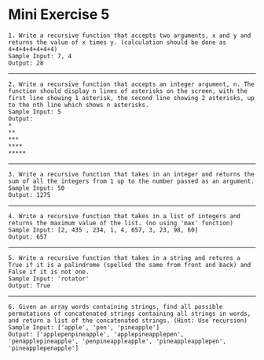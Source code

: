 # Mini Exercise 5

    1. Write a recursive function that accepts two arguments, x and y and returns the value of x times y. (calculation should be done as 4+4+4+4+4+4+4)
    Sample Input: 7, 4
    Output: 28
<hr>

    2. Write a recursive function that accepts an integer argument, n. The function should display n lines of asterisks on the screen, with the first line showing 1 asterisk, the second line showing 2 asterisks, up to the nth line which shows n asterisks.
    Sample Input: 5
    Output:
    *
    **
    ***
    ****
    *****
<hr>

    3. Write a recursive function that takes in an integer and returns the sum of all the integers from 1 up to the number passed as an argument.
    Sample Input: 50
    Output: 1275
<hr>

    4. Write a recursive function that takes in a list of integers and returns the maximum value of the list. (no using 'max' function)
    Sample Input: [2, 435 , 234, 1, 4, 657, 3, 23, 98, 60]
    Output: 657
<hr>

    5. Write a recursive function that takes in a string and returns a True if it is a palindrome (spelled the same from front and back) and False if it is not one.
    Sample Input: 'rotator'
    Output: True
<hr>

    6. Given an array words containing strings, find all possible permutations of concatenated strings containing all strings in words, and return a list of the concatenated strings. (Hint: Use recursion)
    Sample Input: ['apple', 'pen', 'pineapple']
    Output: ['applepenpineapple', 'applepineapplepen', 'penapplepineapple', 'penpineappleapple', 'pineappleapplepen', 'pineapplepenapple']